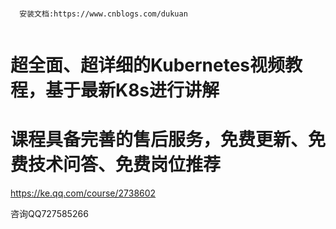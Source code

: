 ```

  安装文档:https://www.cnblogs.com/dukuan
  
```

# 超全面、超详细的Kubernetes视频教程，基于最新K8s进行讲解
# 课程具备完善的售后服务，免费更新、免费技术问答、免费岗位推荐
https://ke.qq.com/course/2738602

咨询QQ727585266
